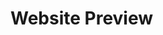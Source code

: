 
# Website Preview

<div align="center">
<a href="https://vadikgoyal1.github.io/Coffee-Responsive-Website/" target="blank">
<!--     <img src="assets/img/preview.png" height="auto0" alt="authentik logo"> -->
</a>
</div>
